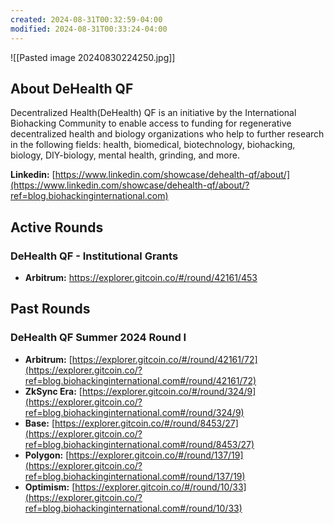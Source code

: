 ```yaml
---
created: 2024-08-31T00:32:59-04:00
modified: 2024-08-31T00:33:24-04:00
---
```

![[Pasted image 20240830224250.jpg]]
## About DeHealth QF

Decentralized Health(DeHealth) QF is an initiative by the International Biohacking Community to enable access to funding for regenerative decentralized health and biology organizations who help to further research in the following fields: health, biomedical, biotechnology, biohacking, biology, DIY-biology, mental health, grinding, and more.

**Linkedin:** [https://www.linkedin.com/showcase/dehealth-qf/about/](https://www.linkedin.com/showcase/dehealth-qf/about/?ref=blog.biohackinginternational.com)

## Active Rounds
### DeHealth QF - Institutional Grants
- **Arbitrum:** https://explorer.gitcoin.co/#/round/42161/453

## Past Rounds

### DeHealth QF Summer 2024 Round I

- **Arbitrum:** [https://explorer.gitcoin.co/#/round/42161/72](https://explorer.gitcoin.co/?ref=blog.biohackinginternational.com#/round/42161/72)
- **ZkSync Era:** [https://explorer.gitcoin.co/#/round/324/9](https://explorer.gitcoin.co/?ref=blog.biohackinginternational.com#/round/324/9)
- **Base:** [https://explorer.gitcoin.co/#/round/8453/27](https://explorer.gitcoin.co/?ref=blog.biohackinginternational.com#/round/8453/27)
- **Polygon:** [https://explorer.gitcoin.co/#/round/137/19](https://explorer.gitcoin.co/?ref=blog.biohackinginternational.com#/round/137/19)
- **Optimism:** [https://explorer.gitcoin.co/#/round/10/33](https://explorer.gitcoin.co/?ref=blog.biohackinginternational.com#/round/10/33)